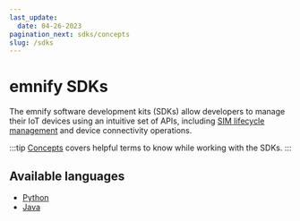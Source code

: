 ```yaml
---
last_update: 
  date: 04-26-2023
pagination_next: sdks/concepts
slug: /sdks
---
```


# emnify SDKs

The emnify software development kits (SDKs) allow developers to manage their IoT devices using an intuitive set of APIs, including [SIM lifecycle management](/services/sim-lifecycle-management) and device connectivity operations.

:::tip
[Concepts](/sdks/concepts) covers helpful terms to know while working with the SDKs.
:::

## Available languages

- [Python](/sdks/python/quickstart)
- [Java](/sdks/java/quickstart)
